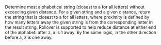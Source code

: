 Determine most alphabetical string (closest to a for all letters) without exceeding given distance.
For a given string and a given distance, return the string that is closest to a for all letters, where proximity is defined by how many letters away the given string is from the corresponding letter in the result string.
Rollover is supported to help reduce distance at either end of the alphabet: after z, a is 1 away. By the same logic, in the other direction before a, z is one away.
